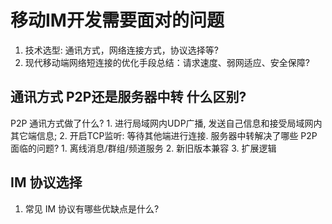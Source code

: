 # 移动IM开发需要面对的问题

 1. 技术选型: 通讯方式，网络连接方式，协议选择等?
 2. 现代移动端网络短连接的优化手段总结：请求速度、弱网适应、安全保障?

## 通讯方式 P2P还是服务器中转 什么区别?
  P2P 通讯方式做了什么?
    1. 进行局域网内UDP广播, 发送自己信息和接受局域网内其它端信息;
    2. 开启TCP监听: 等待其他端进行连接.
  服务器中转解决了哪些 P2P 面临的问题?
    1. 离线消息/群组/频道服务
    2. 新旧版本兼容
    3. 扩展逻辑
## IM 协议选择
  1. 常见 IM 协议有哪些优缺点是什么?
  
